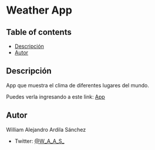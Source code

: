 # Weather App

## Table of contents
  - [Descripción](#Descripción)
  - [Autor](#Autor)
  
## Descripción
App que muestra el clima de diferentes lugares del mundo.

Puedes verla ingresando a este link: [App](https://willyas-marveldcheroes.netlify.app)

## Autor
William Alejandro Ardila Sánchez
- Twitter: [@W_A_A_S_](https://twitter.com/W_A_A_S_)